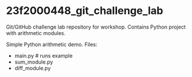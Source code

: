 # 23f2000448_git_challenge_lab
Git/GitHub challenge lab repository for workshop. Contains Python project with arithmetic modules.

Simple Python arithmetic demo.
Files:
- main.py     # runs example
- sum_module.py
- diff_module.py